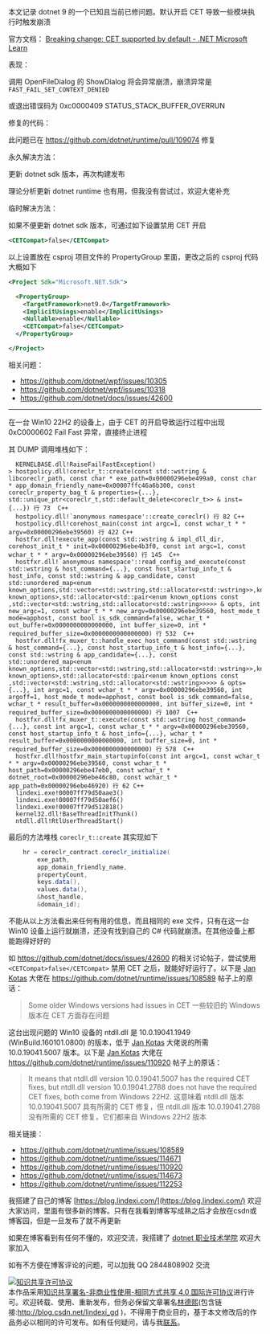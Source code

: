
本文记录 dotnet 9 的一个已知且当前已修问题。默认开启 CET 导致一些模块执行时触发崩溃

<!--more-->


<!-- CreateTime:2025/02/06 07:13:36 -->

<!-- 发布 -->
<!-- 博客 -->

官方文档： [Breaking change: CET supported by default - .NET Microsoft Learn](https://learn.microsoft.com/en-us/dotnet/core/compatibility/interop/9.0/cet-support )

表现：

调用 OpenFileDialog 的 ShowDialog 将会异常崩溃，崩溃异常是 `FAST_FAIL_SET_CONTEXT_DENIED`

或退出错误码为 0xc0000409 STATUS_STACK_BUFFER_OVERRUN

修复的代码：

此问题已在 <https://github.com/dotnet/runtime/pull/109074> 修复

永久解决方法：

更新 dotnet sdk 版本，再次构建发布

理论分析更新 dotnet runtime 也有用，但我没有尝试过，欢迎大佬补充

临时解决方法：

如果不便更新 dotnet sdk 版本，可通过如下设置禁用 CET 开启

```xml
<CETCompat>false</CETCompat>
```

以上设置放在 csproj 项目文件的 PropertyGroup 里面，更改之后的 csproj 代码大概如下

```xml
<Project Sdk="Microsoft.NET.Sdk">

  <PropertyGroup>
    <TargetFramework>net9.0</TargetFramework>
    <ImplicitUsings>enable</ImplicitUsings>
    <Nullable>enable</Nullable>
    <CETCompat>false</CETCompat>
  </PropertyGroup>

</Project>
```

相关问题：

- <https://github.com/dotnet/wpf/issues/10305>
- <https://github.com/dotnet/wpf/issues/10318>
- <https://github.com/dotnet/docs/issues/42600>

---

在一台 Win10 22H2 的设备上，由于 CET 的开启导致运行过程中出现 0xC0000602 Fail Fast 异常，直接终止进程

其 DUMP 调用堆栈如下：

```
  KERNELBASE.dll!RaiseFailFastException()
> hostpolicy.dll!coreclr_t::create(const std::wstring & libcoreclr_path, const char * exe_path=0x00000296ebe499a0, const char * app_domain_friendly_name=0x00007ffc46a6b300, const coreclr_property_bag_t & properties={...}, std::unique_ptr<coreclr_t,std::default_delete<coreclr_t>> & inst={...}) 行 73  C++
  hostpolicy.dll!`anonymous namespace'::create_coreclr() 行 82 C++
  hostpolicy.dll!corehost_main(const int argc=1, const wchar_t * * argv=0x00000296ebe39560) 行 422 C++
  hostfxr.dll!execute_app(const std::wstring & impl_dll_dir, corehost_init_t * init=0x00000296ebe4b3f0, const int argc=1, const wchar_t * * argv=0x00000296ebe39560) 行 145  C++
  hostfxr.dll!`anonymous namespace'::read_config_and_execute(const std::wstring & host_command={...}, const host_startup_info_t & host_info, const std::wstring & app_candidate, const std::unordered_map<enum known_options,std::vector<std::wstring,std::allocator<std::wstring>>,known_options_hash,std::equal_to<enum known_options>,std::allocator<std::pair<enum known_options const ,std::vector<std::wstring,std::allocator<std::wstring>>>>> & opts, int new_argc=1, const wchar_t * * new_argv=0x00000296ebe39560, host_mode_t mode=apphost, const bool is_sdk_command=false, wchar_t * out_buffer=0x0000000000000000, int buffer_size=0, int * required_buffer_size=0x0000000000000000) 行 532  C++
  hostfxr.dll!fx_muxer_t::handle_exec_host_command(const std::wstring & host_command={...}, const host_startup_info_t & host_info={...}, const std::wstring & app_candidate={...}, const std::unordered_map<enum known_options,std::vector<std::wstring,std::allocator<std::wstring>>,known_options_hash,std::equal_to<enum known_options>,std::allocator<std::pair<enum known_options const ,std::vector<std::wstring,std::allocator<std::wstring>>>>> & opts={...}, int argc=1, const wchar_t * * argv=0x00000296ebe39560, int argoff=1, host_mode_t mode=apphost, const bool is_sdk_command=false, wchar_t * result_buffer=0x0000000000000000, int buffer_size=0, int * required_buffer_size=0x0000000000000000) 行 1007  C++
  hostfxr.dll!fx_muxer_t::execute(const std::wstring host_command={...}, const int argc=1, const wchar_t * * argv=0x00000296ebe39560, const host_startup_info_t & host_info={...}, wchar_t * result_buffer=0x0000000000000000, int buffer_size=0, int * required_buffer_size=0x0000000000000000) 行 578  C++
  hostfxr.dll!hostfxr_main_startupinfo(const int argc=1, const wchar_t * * argv=0x00000296ebe39560, const wchar_t * host_path=0x00000296ebe47eb0, const wchar_t * dotnet_root=0x00000296ebe46c80, const wchar_t * app_path=0x00000296ebe46920) 行 62 C++
  lindexi.exe!00007ff79d50aae3()
  lindexi.exe!00007ff79d50aef6()
  lindexi.exe!00007ff79d512818()
  kernel32.dll!BaseThreadInitThunk() 
  ntdll.dll!RtlUserThreadStart() 
```

最后的方法堆栈 `coreclr_t::create` 其实现如下

```csharp
    hr = coreclr_contract.coreclr_initialize(
        exe_path,
        app_domain_friendly_name,
        propertyCount,
        keys.data(),
        values.data(),
        &host_handle,
        &domain_id);
```

不能从以上方法看出来任何有用的信息，而且相同的 exe 文件，只有在这一台 Win10 设备上运行就崩溃，还没有找到自己的 C# 代码就崩溃。在其他设备上都能跑得好好的

如 <https://github.com/dotnet/docs/issues/42600> 的相关讨论帖子，尝试使用 `<CETCompat>false</CETCompat>` 禁用 CET 之后，就能好好运行了。以下是 [Jan Kotas](https://github.com/jkotas) 大佬在 <https://github.com/dotnet/runtime/issues/108589> 帖子上的原话：

> Some older Windows versions had issues in CET
> 一些较旧的 Windows 版本在 CET 方面存在问题

这台出现问题的 Win10 设备的 ntdll.dll 是 10.0.19041.1949 (WinBuild.160101.0800) 的版本，低于 [Jan Kotas](https://github.com/jkotas) 大佬说的所需 10.0.19041.5007 版本。以下是 [Jan Kotas](https://github.com/jkotas) 大佬在 <https://github.com/dotnet/runtime/issues/110920> 帖子上的原话：

> It means that ntdll.dll version 10.0.19041.5007 has the required CET fixes, but ntdll.dll version 10.0.19041.2788 does not have the required CET fixes, both come from Windows 22H2.
> 这意味着 ntdll.dll 版本 10.0.19041.5007 具有所需的 CET 修复，但 ntdll.dll 版本 10.0.19041.2788 没有所需的 CET 修复，它们都来自 Windows 22H2 版本

相关链接：

- <https://github.com/dotnet/runtime/issues/108589>
- <https://github.com/dotnet/runtime/issues/114671>
- <https://github.com/dotnet/runtime/issues/110920>
- <https://github.com/dotnet/runtime/issues/114673>
- <https://github.com/dotnet/runtime/issues/112253>


我搭建了自己的博客 [https://blog.lindexi.com/](https://blog.lindexi.com/) 欢迎大家访问，里面有很多新的博客。只有在我看到博客写成熟之后才会放在csdn或博客园，但是一旦发布了就不再更新

如果在博客看到有任何不懂的，欢迎交流，我搭建了 [dotnet 职业技术学院](https://t.me/dotnet_campus) 欢迎大家加入

如有不方便在博客评论的问题，可以加我 QQ 2844808902 交流

<a rel="license" href="http://creativecommons.org/licenses/by-nc-sa/4.0/"><img alt="知识共享许可协议" style="border-width:0" src="https://licensebuttons.net/l/by-nc-sa/4.0/88x31.png" /></a><br />本作品采用<a rel="license" href="http://creativecommons.org/licenses/by-nc-sa/4.0/">知识共享署名-非商业性使用-相同方式共享 4.0 国际许可协议</a>进行许可。欢迎转载、使用、重新发布，但务必保留文章署名[林德熙](http://blog.csdn.net/lindexi_gd)(包含链接:http://blog.csdn.net/lindexi_gd )，不得用于商业目的，基于本文修改后的作品务必以相同的许可发布。如有任何疑问，请与我[联系](mailto:lindexi_gd@163.com)。